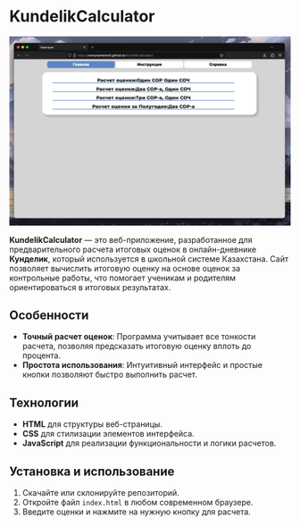 
# KundelikCalculator

![Скриншот сайта](./screenshot/screenmain.png) 

**KundelikCalculator** — это веб-приложение, разработанное для предварительного расчета итоговых оценок в онлайн-дневнике **Кунделик**, который используется в школьной системе Казахстана. Сайт позволяет вычислить итоговую оценку на основе оценок за контрольные работы, что помогает ученикам и родителям ориентироваться в итоговых результатах.

## Особенности

- **Точный расчет оценок**: Программа учитывает все тонкости расчета, позволяя предсказать итоговую оценку вплоть до процента.
- **Простота использования**: Интуитивный интерфейс и простые кнопки позволяют быстро выполнить расчет.

## Технологии

- **HTML** для структуры веб-страницы.
- **CSS** для стилизации элементов интерфейса.
- **JavaScript** для реализации функциональности и логики расчетов.

## Установка и использование

1. Скачайте или склонируйте репозиторий.
2. Откройте файл `index.html` в любом современном браузере.
3. Введите оценки и нажмите на нужную кнопку для расчета.

